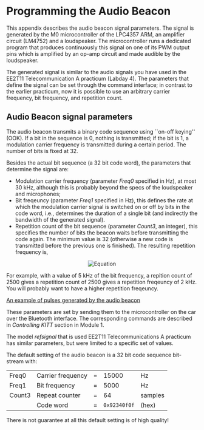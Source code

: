 # Programming the Audio Beacon

 This appendix describes the audio beacon signal parameters. The signal is generated by the M0 microcontroller of the LPC4357 ARM, an amplifier circuit (LM4752) and a loudspeaker. The microcontroller runs a dedicated program that produces continuously this signal on one of its PWM output pins which is amplified by an op-amp circuit and made audible by the loudspeaker.

The generated signal is similar to the audio signals you have used in the EE2T11 Telecommunication A practicum (Labday 4). The parameters that define the signal can be set through the command interface; in contrast to the earlier practicum, now it is possible to use an arbitrary carrier frequency, bit frequency, and repetition count.

## Audio Beacon signal parameters

The audio beacon transmits a binary code sequence using ``on-off  keying'' (OOK). If a bit in the sequence is 0, nothing is transmitted; if the bit is 1, a modulation carrier frequency is transmitted during a certain period. The number of bits is fixed at 32.

Besides the actual bit sequence (a 32 bit code word), the parameters that determine the signal are:

- Modulation carrier frequency (parameter *Freq0* specified in Hz), at most 30 kHz, although this is probably beyond the specs of the loudspeaker and microphones;  
- Bit freqeuncy (parameter *Freq1* specified in Hz), this defines the rate at which the modulation carrier signal is switched on or off by bits in the code word, i.e., determines the duration of a single bit (and indirectly the bandwidth of the generated signal).
- Repetition count of the bit sequence (parameter *Count3*, an integer), this specifies the number of bits the beacon waits before transmitting the code again. The minimum value is 32 (otherwise a new code is transmitted before the previous one is finished). The resulting repetition frequency is, 

<p align="center">
    <img src="https://latex.codecogs.com/svg.latex?repetition\_frequency=\frac{bit\_frequency}{repetition\_count}" alt="Equation">
</p>

For example, with a value of 5 kHz of the bit frequency, a repition count of 2500 gives a repetition count of 2500 gives a repetition freqeuncy of 2 kHz. You will probably want to have a higher repetition freqeuncy.

[An example of pulses generated by the audio beacon](figaudiocode.pdf)


These parameters are set by sending them to the microcontroller on the car over the Bluetooth interface. The corresponding commands are described in *Controlling KITT* section in Module 1.

The model *refsignal* that is used EE2T11 Telecommunications A practicum has similar parameters, but were limited to a specific set of values.

The default setting of the audio beacon is a 32 bit code sequence bit-stream with:

<center>

|       |                    |   |             |          |
|-------|--------------------|---|-------------|----------|
| Freq0 | Carrier frequency   | = | 15000       | Hz       |
| Freq1 | Bit frequency       | = | 5000        | Hz       |
| Count3| Repeat counter      | = | 64          | samples  |
|       | Code word           | = | `0x92340f0f`| (hex)    |

</center>

There is not guarantee at all this default setting is of high quality!

